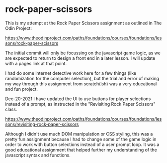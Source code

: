 # rock-paper-scissors

This is my attempt at the Rock Paper Scissors assignment as outlined in The Odin Project:

https://www.theodinproject.com/paths/foundations/courses/foundations/lessons/rock-paper-scissors

The initial commit will only be focussing on the javascript game logic, as we are expected to return to design a front end in a later lesson. I will update with a pages link at that point.

I had do some internet detective work here for a few things (like randomization for the computer selection), but the trial and error of making my way through this assignment from scratch(ish) was a very educational and fun project.

Dec-20-2021
I have updated the UI to use buttons for player selections instead of a prompt, as instructed in the "Revisiting Rock Paper Scissors" class.

https://www.theodinproject.com/paths/foundations/courses/foundations/lessons/revisiting-rock-paper-scissors

Although I didn't use much DOM manipulation or CSS styling, this was a pretty fun assignment because I had to change some of the game logic in order to work with button selections instead of a user prompt loop. It was a good educational assignment that helped further my understanding of the javascript syntax and functions.
